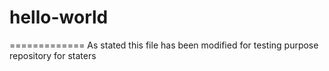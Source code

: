 # hello-world
=============
As stated this file has been modified for testing purpose
repository for staters

